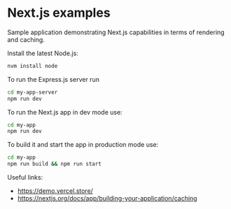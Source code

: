 # Next.js examples

Sample application demonstrating Next.js capabilities in terms of rendering and caching.

Install the latest Node.js:

```bash
nvm install node
```

To run the Express.js server run

```bash
cd my-app-server
npm run dev
```


To run the Next.js app in dev mode use:

```bash
cd my-app
npm run dev
```

To build it and start the app in production mode use:

```bash
cd my-app
npm run build && npm run start 
```

Useful links:

- <https://demo.vercel.store/>
- <https://nextjs.org/docs/app/building-your-application/caching>





